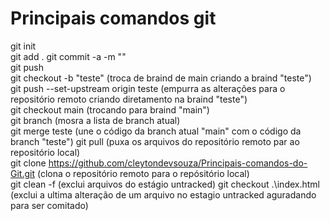# Principais comandos git  
git init  
git add .
git commit -a -m ""  
git push  
git checkout -b "teste" (troca de braind de main criando a braind "teste")  
git push --set-upstream origin teste (empurra as alterações para o repositório remoto criando diretamento na braind "teste")  
git checkout main (trocando para braind "main")  
git branch (mosra a lista de branch atual)  
git merge teste (une o código da branch atual "main" com o código da branch "teste")
git pull (puxa os arquivos do repositório remoto par ao repositório local)  
git clone https://github.com/cleytondevsouza/Principais-comandos-do-Git.git  (clona o repositório remoto para o repósitório local)  
git clean -f (exclui arquivos do estágio untracked)
git checkout .\index.html (exclui a ultima alteração de um arquivo no estagio untracked aguradando para ser comitado)